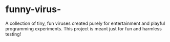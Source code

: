 # funny-virus-
A collection of tiny, fun viruses created purely for entertainment and playful programming experiments. This project is meant just for fun and harmless testing!

